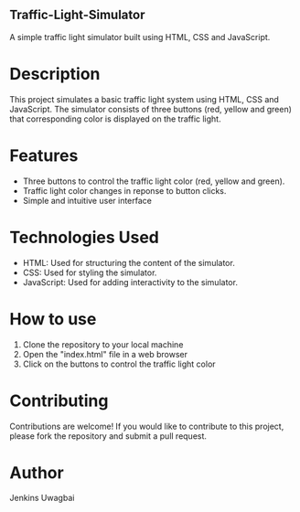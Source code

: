 ## Traffic-Light-Simulator

A simple traffic light simulator built using HTML, CSS and JavaScript.

# Description

This project simulates a basic traffic light system using HTML, CSS and JavaScript. The simulator consists of three buttons (red, yellow and green) that corresponding color is displayed on the traffic light. 

# Features

- Three buttons to control the traffic light color (red, yellow and green).
- Traffic light color changes in reponse to button clicks.
- Simple and intuitive user interface

# Technologies Used 

- HTML: Used for structuring the content of the simulator.
- CSS: Used for styling the simulator.
- JavaScript: Used for adding interactivity to the simulator.

# How to use

1. Clone the repository to your local machine
2. Open the "index.html" file in a web browser
3. Click on the buttons to control the traffic light color

# Contributing

Contributions are welcome! If you would like to contribute to this project, please fork the repository and submit a pull request.

# Author

Jenkins Uwagbai
